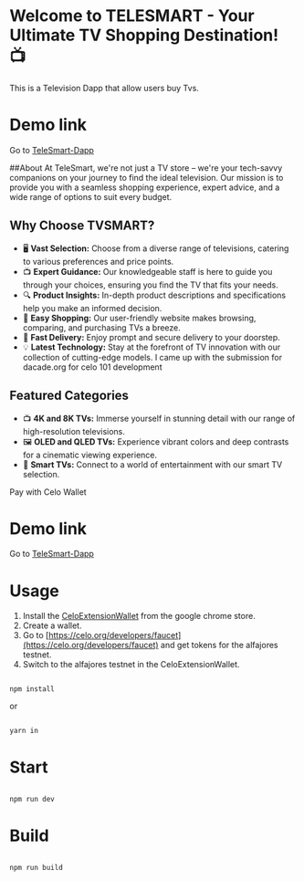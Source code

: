 # Welcome to TELESMART - Your Ultimate TV Shopping Destination! 📺
This is a Television Dapp that allow users buy Tvs. 

# Demo link 
Go to [TeleSmart-Dapp](https://dangharley.github.io/telesmart/)

##About
At TeleSmart, we're not just a TV store – we're your tech-savvy companions on your journey to find the ideal television. Our mission is to provide you with a seamless shopping experience, expert advice, and a wide range of options to suit every budget.

## Why Choose TVSMART?

- 🖥️ **Vast Selection:** Choose from a diverse range of televisions, catering to various preferences and price points.
- 📺 **Expert Guidance:** Our knowledgeable staff is here to guide you through your choices, ensuring you find the TV that fits your needs.
- 🔍 **Product Insights:** In-depth product descriptions and specifications help you make an informed decision.
- 🛒 **Easy Shopping:** Our user-friendly website makes browsing, comparing, and purchasing TVs a breeze.
- 🚚 **Fast Delivery:** Enjoy prompt and secure delivery to your doorstep.
- 💡 **Latest Technology:** Stay at the forefront of TV innovation with our collection of cutting-edge models.
I came up with the submission for dacade.org for celo 101 development 
## Featured Categories

- 📺 **4K and 8K TVs:** Immerse yourself in stunning detail with our range of high-resolution televisions.
- 🖼️ **OLED and QLED TVs:** Experience vibrant colors and deep contrasts for a cinematic viewing experience.
- 📡 **Smart TVs:** Connect to a world of entertainment with our smart TV selection.


Pay with Celo Wallet

# Demo link 
Go to [TeleSmart-Dapp](https://dangharley.github.io/telesmart/)



# Usage
1. Install the [CeloExtensionWallet](https://chrome.google.com/webstore/detail/celoextensionwallet/kkilomkmpmkbdnfelcpgckmpcaemjcdh?hl=en) from the google chrome store.
2. Create a wallet.
3. Go to [https://celo.org/developers/faucet](https://celo.org/developers/faucet) and get tokens for the alfajores testnet.
4. Switch to the alfajores testnet in the CeloExtensionWallet.
```

npm install

```

or 

```

yarn in

```

# Start

```

npm run dev

```

# Build

```

npm run build

```
